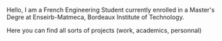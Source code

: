 Hello, I am a French Engineering Student currently enrolled in a Master's Degre at Enseirb-Matmeca, Bordeaux Institute of Technology.

Here you can find all sorts of projects (work, academics, personnal)
